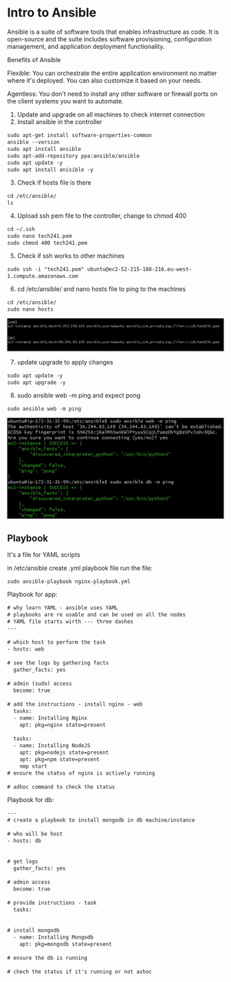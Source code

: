 # Intro to Ansible

Ansible is a suite of software tools that enables infrastructure as code. It is open-source and the suite includes software provisioning, configuration management, and application deployment functionality.

Benefits of Ansible

Flexible: You can orchestrate the entire application environment no matter where it's deployed. You can also customize it based on your needs. 

Agentless: You don't need to install any other software or firewall ports on the client systems you want to automate.

1.	Update and upgrade on all machines to check internet connection
2.	Install ansible in the controller

```
sudo apt-get install software-properties-common
ansible --version
sudo apt install ansible
sudo apt-add-repository ppa:ansible/ansible
sudo apt update -y
sudo apt install anisible -y
```

3.	Check if hosts file is there

```
cd /etc/ansible/
ls
```

4.	Upload ssh pem file to the controller, change to chmod 400

```
cd ~/.ssh
sudo nano tech241.pem
sudo chmod 400 tech241.pem
```


5.	Check if ssh works to other machines

```
sudo ssh -i "tech241.pem" ubuntu@ec2-52-215-188-216.eu-west-1.compute.amazonaws.com

```

6.	cd /etc/ansible/ and nano hosts file to ping to the machines

```
cd /etc/ansible/
sudo nano hosts

```

![nano hosts](cicdImg/pingpongDbApp.jpg)

7.	update upgrade to apply changes

```
sudo apt update -y
sudo apt upgrade -y

```


8.	sudo ansible web -m ping and expect pong

```
sudo ansible web -m ping

```

![PING PONG](cicdImg/selfStudyPing.jpg)


## Playbook
It's a file for YAML scripts


in /etc/ansible create .yml playbook file
run the file: 
```
sudo ansible-playbook nginx-playbook.yml
```

Playbook for app:

```
# why learn YAML - ansible uses YAML
# playbooks are re usable and can be used on all the nodes
# YAML file starts wirth --- three dashes
---

# which host to perform the task
- hosts: web

# see the logs by gathering facts
  gather_facts: yes

# admin (sudo) access
  become: true

# add the instructions - install nginx - web
  tasks:
  - name: Installing Nginx
    apt: pkg=nginx state=present

  tasks:
  - name: Installing NodeJS
    apt: pkg=nodejs state=present
    apt: pkg=npm state=present
    nmp start
# ensure the status of nginx is actively running

# adhoc command to check the status

```


Playbook for db:

```
---
# create a playbook to install mongodb in db machine/instance

# who will be host
- hosts: db


# get logs
  gather_facts: yes

# admin access
  become: true

# provide instructions - task
  tasks:


# install mongodb
  - name: Installing Mongodb
    apt: pkg=mongodb state=present

# ensure the db is running

# chech the status if it's running or not ashoc

```